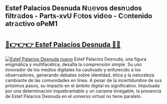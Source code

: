 ## Estef Palacios Desnuda N𝚞𝚎vos desn𝚞dos filtr𝚊dos - Parts-xvU F𝚘tos vid𝚎o - C𝚘ntenido atr𝚊ctivo oPeM1

# <h2><a href="http://mbdujh3.tromn.icu/?c=Estef+Palacios+Desnuda">🔗👉👉👉 Estef Palacios Desnuda 🔗🔗</a></h2>

[![Estef Palacios Desnuda nuevo](https://i.imgur.com/pEAQMta.gif)](http://mbdujh3.tromn.icu/?c=Estef+Palacios+Desnuda)
Estef Palacios Desnuda, una figura enigmática y multifacética, desafía la comprensión simple. Su uso innovador de los medios digitales ha cautivado y enfurecido a los observadores, generando debates sobre identidad, ética y la naturaleza cambiante de las comunidades en línea. A pesar de la incertidumbre de sus próximos pasos, su impacto en el ámbito digital es significativo. Impulsada por una determinación inquebrantable y un carisma innegable, la presencia de Estef Palacios Desnuda en el universo virtual no tiene paralelo.

